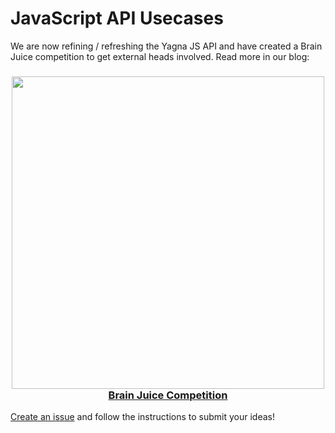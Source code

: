 # JavaScript API Usecases
We are now refining / refreshing the Yagna JS API and have created a Brain Juice competition to get external heads involved. Read more in our blog:

<h3 align="center">
  <a href='https://www.golem.network/brain-juice'><img
      width='500px'
      alt=''
      src="https://user-images.githubusercontent.com/35585644/169052166-8731ba85-8b20-4450-a47c-6f160b34457d.jpg" /></a>
  <br/>
  <a href="https://www.golem.network/brain-juice">Brain Juice Competition</a>
</h3>

[Create an issue](https://github.com/golemfactory/js-api-usecases/issues/new/choose) and follow the instructions to submit your ideas!
